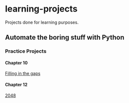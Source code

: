 # learning-projects
Projects done for learning purposes.

## Automate the boring stuff with Python
### Practice Projects

#### Chapter 10

[Filling in the gaps](https://github.com/DeT0m/learning-projects/tree/master/fillOutTheGaps)

#### Chapter 12

[2048](https://github.com/DeT0m/learning-projects/tree/master/play2048)